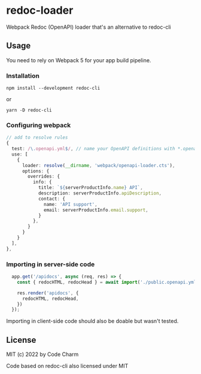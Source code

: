 # redoc-loader
Webpack Redoc (OpenAPI) loader that's an alternative to redoc-cli

## Usage

You need to rely on Webpack 5 for your app build pipeline.

### Installation

```
npm install --development redoc-cli
```

or

```
yarn -D redoc-cli
```

### Configuring webpack
```ts
// add to resolve rules
{
  test: /\.openapi.yml$/, // name your OpenAPI definitions with *.openapi.yml
  use: [
    {
      loader: resolve(__dirname, 'webpack/openapi-loader.cts'),
      options: {
        overrides: {
          info: {
            title: `${serverProductInfo.name} API`,
            description: serverProductInfo.apiDescription,
            contact: {
              name: 'API support',
              email: serverProductInfo.email.support,
            }
          },
        }
      }
    }
  ],
},
```

### Importing in server-side code
```ts
  app.get('/apidocs', async (req, res) => {
    const { redocHTML, redocHead } = await import('./public.openapi.yml');

    res.render('apidocs', {
      redocHTML, redocHead,
    })
  });
```

Importing in client-side code should also be doable but wasn't tested.

## License

MIT (c) 2022 by Code Charm

Code based on redoc-cli also licensed under MIT